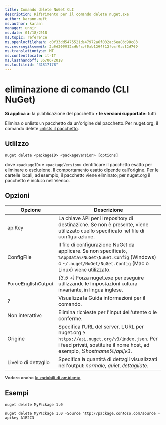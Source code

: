 ```yaml
---
title: Comando delete NuGet CLI
description: Riferimento per il comando delete nuget.exe
author: karann-msft
ms.author: karann
manager: unnir
ms.date: 01/18/2018
ms.topic: reference
ms.openlocfilehash: c0f33dd5475521da47972a6f032ac6ea86d98c83
ms.sourcegitcommit: 2a6d200012cdb4cbf5ab1264f12fecf9ae12d769
ms.translationtype: MT
ms.contentlocale: it-IT
ms.lasthandoff: 06/06/2018
ms.locfileid: "34817178"
---
```

# <a name="delete-command-nuget-cli"></a>eliminazione di comando (CLI NuGet)

**Si applica a:** la pubblicazione del pacchetto &bullet; **le versioni supportate:** tutti

Elimina o unlists un pacchetto da un'origine del pacchetto. Per nuget.org, il comando delete [unlists il pacchetto](../policies/deleting-packages.md).

## <a name="usage"></a>Utilizzo

```cli
nuget delete <packageID> <packageVersion> [options]
```

dove `<packageID>` e `<packageVersion>` identificare il pacchetto esatto per eliminare o esclusione. Il comportamento esatto dipende dall'origine. Per le cartelle locali, ad esempio, il pacchetto viene eliminato; per nuget.org il pacchetto è incluso nell'elenco.

## <a name="options"></a>Opzioni

| Opzione | Descrizione |
| --- | --- |
| apiKey | La chiave API per il repository di destinazione. Se non è presente, viene utilizzato quello specificato nel file di configurazione. |
| ConfigFile | Il file di configurazione NuGet da applicare. Se non specificato, `%AppData%\NuGet\NuGet.Config` (Windows) o `~/.nuget/NuGet/NuGet.Config` (Mac o Linux) viene utilizzato.|
| ForceEnglishOutput | *(3.5 +)*  Forza nuget.exe per eseguire utilizzando le impostazioni cultura invariante, in lingua inglese. |
| ? | Visualizza la Guida informazioni per il comando. |
| Non interattivo | Elimina richieste per l'input dell'utente o le conferme. |
| Origine | Specifica l'URL del server. L'URL per nuget.org è `https://api.nuget.org/v3/index.json`. Per i feed privati, sostituire il nome host, ad esempio, *%hostname%/api/v3*. |
| Livello di dettaglio | Specifica la quantità di dettagli visualizzati nell'output: *normale*, *quiet*, *dettagliate*. |

Vedere anche [le variabili di ambiente](cli-ref-environment-variables.md)

## <a name="examples"></a>Esempi

```cli
nuget delete MyPackage 1.0

nuget delete MyPackage 1.0 -Source http://package.contoso.com/source -apikey A1B2C3
```
